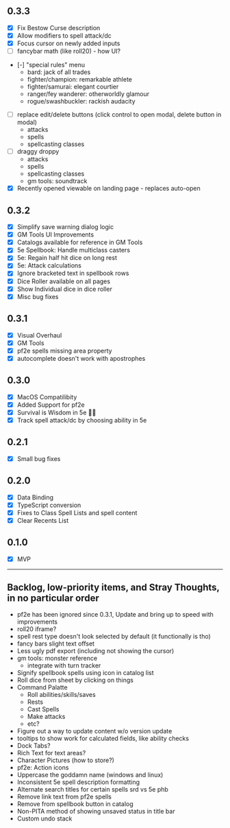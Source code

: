 ## 0.3.3
- [X] Fix Bestow Curse description
- [X] Allow modifiers to spell attack/dc
- [X] Focus cursor on newly added inputs
- [ ] fancybar math (like roll20) - how UI?
- [-] "special rules" menu
    - bard: jack of all trades
    - fighter/champion: remarkable athlete
    - fighter/samurai: elegant courtier
    - ranger/fey wanderer: otherworldly glamour
    - rogue/swashbuckler: rackish audacity
- [ ] replace edit/delete buttons (click control to open modal, delete button in modal)
    - attacks
    - spells
    - spellcasting classes
- [ ] draggy droppy
    - attacks
    - spells
    - spellcasting classes
    - gm tools: soundtrack
- [X] Recently opened viewable on landing page - replaces auto-open

## 0.3.2
- [X] Simplify save warning dialog logic
- [X] GM Tools UI Improvements
- [X] Catalogs available for reference in GM Tools
- [X] 5e Spellbook: Handle multiclass casters
- [X] 5e: Regain half hit dice on long rest
- [X] 5e: Attack calculations
- [X] Ignore bracketed text in spellbook rows
- [X] Dice Roller available on all pages
- [X] Show Individual dice in dice roller
- [X] Misc bug fixes

## 0.3.1
- [X] Visual Overhaul
- [X] GM Tools
- [X] pf2e spells missing area property
- [X] autocomplete doesn't work with apostrophes

## 0.3.0
- [X] MacOS Compatilibity
- [X] Added Support for pf2e
- [X] Survival is Wisdom in 5e 🤦‍♂️
- [X] Track spell attack/dc by choosing ability in 5e

## 0.2.1
- [X] Small bug fixes

## 0.2.0
- [X] Data Binding
- [X] TypeScript conversion
- [X] Fixes to Class Spell Lists and spell content
- [X] Clear Recents List

## 0.1.0
- [X] MVP

---

## Backlog, low-priority items, and Stray Thoughts, in no particular order
- pf2e has been ignored since 0.3.1,  Update and bring up to speed with improvements
- roll20 iframe?
- spell rest type doesn't look selected by default (it functionally is tho)
- fancy bars slight text offset
- Less ugly pdf export (including not showing the cursor)
- gm tools: monster reference
    - integrate with turn tracker
- Signify spellbook spells using icon in catalog list
- Roll dice from sheet by clicking on things
- Command Palatte
    - Roll abilities/skills/saves
    - Rests
    - Cast Spells
    - Make attacks
    - etc?
- Figure out a way to update content w/o version update
- tooltips to show work for calculated fields, like ability checks
- Dock Tabs?
- Rich Text for text areas?
- Character Pictures (how to store?)
- pf2e: Action icons 
- Uppercase the goddamn name (windows and linux)
- Inconsistent 5e spell description formatting
- Alternate search titles for certain spells srd vs 5e phb
- Remove link text from pf2e spells 
- Remove from spellbook button in catalog
- Non-PITA method of showing unsaved status in title bar
- Custom undo stack